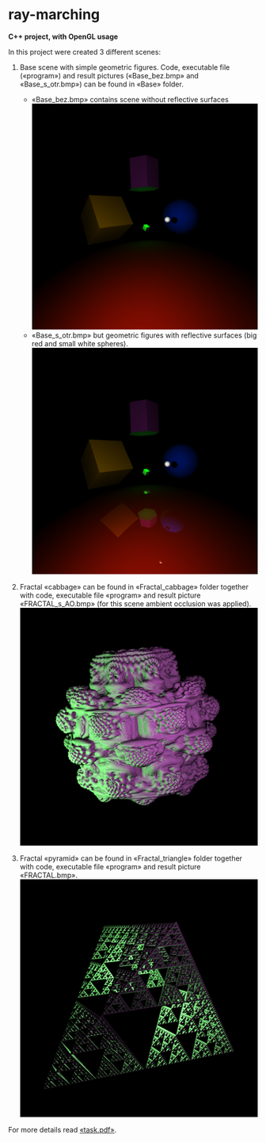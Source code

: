 # ray-marching
**C++ project, with OpenGL usage**

In this project were created 3 different scenes:

1. Base scene with simple geometric figures. Code, executable file («program») and result pictures  («Base_bez.bmp» and «Base_s_otr.bmp») can be found in «Base» folder. 
    * «Base_bez.bmp»  contains scene without reflective surfaces  
    ![pic1](https://github.com/dm-medvedev/ray-marching/blob/master/Base/Base_bez.bmp)
    * «Base_s_otr.bmp» but geometric figures with reflective surfaces (big red and small white spheres).   
    ![pic2](https://github.com/dm-medvedev/ray-marching/blob/master/Base/Base_s_otr.bmp)

2. Fractal «cabbage»  can be found in «Fractal_cabbage» folder together with code, executable file «program» and result picture «FRACTAL_s_AO.bmp» (for this scene ambient occlusion was applied).  
![pic3](https://github.com/dm-medvedev/ray-marching/blob/master/Fractal_cabbage/FRACTAL_s_AO.bmp) 


3. Fractal «pyramid»  can be found in «Fractal_triangle» folder together with code, executable file «program» and result picture «FRACTAL.bmp».  
![pic4](https://github.com/dm-medvedev/ray-marching/blob/master/Fractal_triangle/FRACTAL.bmp)

For more details read [«task.pdf»](https://github.com/dm-medvedev/ray-marching/blob/master/task.pdf).
